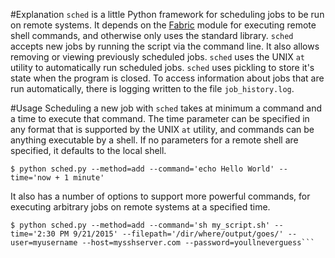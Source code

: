 #Explanation
`sched` is a little Python framework for scheduling jobs to be run on remote systems. It depends on the [Fabric](http://www.fabfile.org/) module for executing remote shell commands, and otherwise only uses the standard library. `sched` accepts new jobs by running the script via the command line. It also allows removing or viewing previously scheduled jobs. `sched` uses the UNIX `at` utility to automatically run scheduled jobs. `sched` uses pickling to store it's state when the program is closed. To access information about jobs that are run automatically, there is logging written to the file `job_history.log`.

#Usage
Scheduling a new job with `sched` takes at minimum a command and a time to execute that command. The time parameter can be specified in any format that is supported by the UNIX `at` utility, and commands can be anything executable by a shell. If no parameters for a remote shell are specified, it defaults to the local shell.

```
$ python sched.py --method=add --command='echo Hello World' --time='now + 1 minute'
```

It also has a number of options to support more powerful commands, for executing arbitrary jobs on remote systems at a specified time.

```
$ python sched.py --method=add --command='sh my_script.sh' --time='2:30 PM 9/21/2015' --filepath='/dir/where/output/goes/' --user=myusername --host=mysshserver.com --password=youllneverguess```
```
